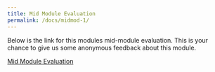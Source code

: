```yaml
---
title: Mid Module Evaluation
permalink: /docs/midmod-1/
---
```


Below is the link for this modules mid-module evaluation. This is your chance to give us some anonymous feedback about this module. 

[Mid Module Evaluation](https://ysj.onlinesurveys.ac.uk/games-engine-development-mid-module-evaluation-2020-21)
